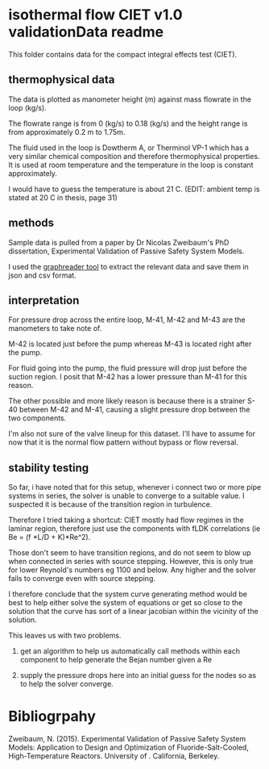 # isothermal flow CIET v1.0 validationData readme


This folder contains data for the compact integral effects test
(CIET).

## thermophysical data
The data is plotted as manometer height (m) against mass flowrate
in the loop (kg/s).

The flowrate range is from 0 (kg/s) to 0.18 (kg/s) and
the height range is from approximately 0.2 m to 1.75m. 


The fluid used in the loop is Dowtherm A, or Therminol VP-1 which
has a very similar chemical composition and therefore 
thermophysical properties. It is used at room temperature
and the temperature in the loop is constant approximately.

I would have to guess the temperature is about 21 C. 
(EDIT: ambient temp is stated at 20 C in thesis, page 31)

## methods
Sample data is pulled from a paper by Dr Nicolas Zweibaum's PhD 
dissertation, Experimental Validation of Passive Safety System 
Models.

I used the [graphreader tool](http://www.graphreader.com/) to extract
the relevant data and save them in json and csv format.

## interpretation

For pressure drop across the entire loop, M-41, M-42 and M-43 are the
manometers to take note of.

M-42 is located just before the pump whereas M-43 is located right 
after the pump.

For fluid going into the pump, the fluid pressure will drop just
before the suction region. I posit that M-42 has a lower pressure
than M-41 for this reason.

The other possible and more likely reason is because there is a 
strainer S-40 between M-42 and M-41, causing a slight pressure drop
between the two components.

I'm also not sure of the valve lineup for this dataset. I'll have to
assume for now that it is the normal flow pattern without bypass or
flow reversal.

## stability testing

So far, i have noted that for this setup, whenever i connect two
or more pipe systems in series, the solver is unable to converge
to a suitable value. I suspected it is because of the transition
region in turbulence.

Therefore I tried taking a shortcut: CIET mostly had flow regimes
in the laminar region, therefore just use the components with 
fLDK correlations (ie Be = (f *L/D + K)*Re^2).

Those don't seem to have transition regions, and do not seem to 
blow up when connected in series with source stepping. However, 
this is only true for
lower Reynold's numbers eg 1100 and below. Any higher and the solver
fails to converge even with source stepping. 

I therefore conclude that the system curve generating method would be 
best to help either solve the system of equations or get so close
to the solution that the curve has sort of a linear jacobian
within the vicinity of the solution.

This leaves us with two problems.

1. get an algorithm to help us automatically call methods within
each component to help generate the Bejan number given a Re

2. supply the pressure drops here into an initial guess for the nodes
so as to help the solver converge.


# Bibliogrpahy
Zweibaum, N. (2015). Experimental Validation of Passive Safety System 
Models: Application to Design and Optimization of 
Fluoride-Salt-Cooled, High-Temperature Reactors. University of .
California, Berkeley.


